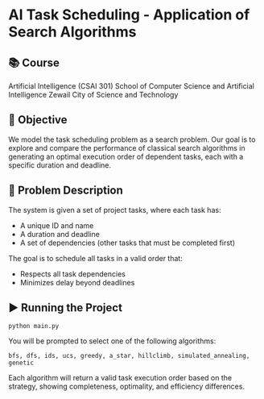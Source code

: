 # AI Task Scheduling - Application of Search Algorithms

## 📚 Course
Artificial Intelligence (CSAI 301)
School of Computer Science and Artificial Intelligence
Zewail City of Science and Technology

## 📌 Objective
We model the task scheduling problem as a search problem. Our goal is to explore and compare the performance of classical search algorithms in generating an optimal execution order of dependent tasks, each with a specific duration and deadline.

## 🧠 Problem Description
The system is given a set of project tasks, where each task has:
 - A unique ID and name
 - A duration and deadline
 - A set of dependencies (other tasks that must be completed first)

The goal is to schedule all tasks in a valid order that:
 - Respects all task dependencies
 - Minimizes delay beyond deadlines

## ▶️ Running the Project
```
python main.py
```

You will be prompted to select one of the following algorithms:
```
bfs, dfs, ids, ucs, greedy, a_star, hillclimb, simulated_annealing, genetic
```
Each algorithm will return a valid task execution order based on the strategy, showing completeness, optimality, and efficiency differences.

